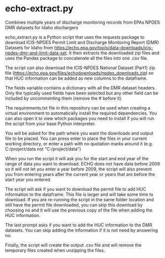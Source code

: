 # echo-extract.py
Combines multiple years of discharge monitoring records from EPAs NPDES DMR datasets for Idaho dischargers

echo_extract.py is a Python script that uses the requests package to download 
ICIS-NPDES Permit Limit and Discharge Monitoring Report (DMR) Datasets for Idaho 
from https://echo.epa.gov/tools/data-downloads/icis-npdes-dmr-and-limit-data-set. 
It then extracts the downloaded zip files and uses the Pandas package to concatenate
all the files into one .csv file. 

The script can also download the ICIS-NPDES National Dataset (Part1) zip file 
(https://echo.epa.gov/files/echodownloads/npdes_downloads.zip) so that HUC information 
can be added as new columns to the dataframe.

The fields variable contains a dictionary with all the DMR dataset headers. Only the
typically used fields have been selected but any other field can be included by 
uncommenting them (remove the # before it).

The requirements.txt file in this repository can be used when creating a virtual
environment to automatically install the required dependencies. You can also open it to
view which packages you need to install if you will run the script from your base Python 
interpreter. 

You will be asked for the path where you want the downloads and output file to be placed.
You can press enter to place the files in your current working directory, or enter a path
with no quotation marks around it (e.g. C:/project/data not "C:/project/data")

When you run the script it will ask you for the start and end year of the range of data you
want to download. ECHO does not have data before 2009 so it will not let you enter a year
before 2009, the script will also prevent you from entering years after the current year
or years that are before the start year you entered. 

The script will ask if you want to download the permit file to add HUC information to the
dataframe. This file is larger and will take some time to download. If you are re-running
the script in the same folder location and still have the permit file downloaded, you can
skip this download by choosing no and it will use the previous copy of the file when adding
the HUC information.

The last prompt asks if you want to add the HUC information to the DMR datasets. You can
skip adding the information if it is not need by answering no.

Finally, the script will create the output .csv file and will remove the temporary files 
created when unzipping the files. 